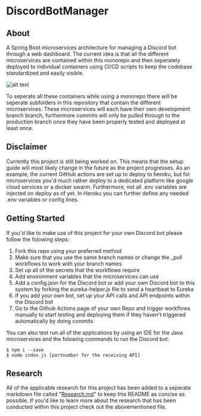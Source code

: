# DiscordBotManager
## About

A Spring Boot microservices architecture for managing a Discord bot through a web dashboard. The current idea is that all the different microservices are contained within this monorepo and then seperately deployed to individual containers using CI/CD scripts to keep the codebase standardized and easily visible.

![alt text](https://github.com/FHICT-S-Owen/S3-IPS-DOCS/blob/main/Container_diagram_v2.jpg?raw=true)

To seperate all these containers while using a monorepo there will be seperate subfolders in this repository that contain the different microservices. These microservices will each have their own development branch branch, furthermore commits will only be pulled through to the production branch once they have been properly tested and deployed at least once.

## Disclaimer

Currently this project is still being worked on. This means that the setup guide will most likely change in the future as the project progresses. As an example, the current GitHub actions are set up to deploy to heroku, but for microservices you'd much rather deploy to a dedicated platform like google cloud services or a docker swarm. Furthermore, not all .env variables are injected on deploy as of yet. In Heroku you can further define any needed .env variables or config lines.

## Getting Started
If you'd like to make use of this project for your own Discord bot please follow the folowing steps:

1. Fork this repo using your preferred method
2. Make sure that you use the same branch names or change the _pull workflows to work with your branch names
3. Set up all of the secrets that the workflows require
4. Add environment variables that the microservices can use
5. Add a config.json for the Discord bot or add your own Discord bot to this system by forking the eureka-helper.js file to send a heartbeat to Eureka
6. If you add your own bot, set up your API calls and API endpoints within the Discord bot
7. Go to the Github Actions page of your own Repo and trigger workflows manually to start testing and deploying them if they haven't triggered automatically by doing commits

You can also test run all of the applications by using an IDE for the Java microservices and the folowing commands to run the Discord bot:

```console
$ npm i --save
$ node index.js [portnumber for the receiving API]
```

## Research

All of the applicable research for this project has been added to a seperate markdown file called "[Research.md](https://github.com/FHICT-S-Owen/DiscordBotManager/blob/research/Research.md)" to keep this README as concise as possible. If you'd like to learn more about the research that has been conducted within this project check out the abovementioned file.